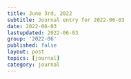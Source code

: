 ```yaml
---
title: June 3rd, 2022
subtitle: Journal entry for 2022-06-03
date: 2022-06-03
lastupdated: 2022-06-03
group: '2022-06'
published: false
layout: post
topics: [journal]
category: journal
---
```


